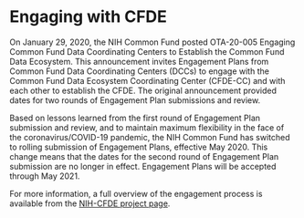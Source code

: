 # Engaging with CFDE

On January 29, 2020, the NIH Common Fund posted OTA-20-005 Engaging Common Fund Data Coordinating Centers to Establish the Common Fund Data Ecosystem. This announcement invites Engagement Plans from Common Fund Data Coordinating Centers (DCCs) to engage with the Common Fund Data Ecosystem Coordinating Center (CFDE-CC) and with each other to establish the CFDE. The original announcement provided dates for two rounds of Engagement Plan submissions and review.

Based on lessons learned from the first round of Engagement Plan submission and review, and to maintain maximum flexibility in the face of the coronavirus/COVID-19 pandemic, the NIH Common Fund has switched to rolling submission of Engagement Plans, effective May 2020. This change means that the dates for the second round of Engagement Plan submission are no longer in effect. Engagement Plans will be accepted through May 2021.

For more information, a full overview of the engagement process is available from the [NIH-CFDE project page](https://nih-cfde.org/engagement/).

<!-- In addition, a specific chapter details technical aspects and requirements, with the following subsections:

1. [Implementation Details](https://nih-cfde.org/engagement_page/c2m2-guidelines/#user-content-implementation-details)
2. [Metadata](https://nih-cfde.org/engagement_page/c2m2-guidelines/#user-content-metadata)
3. [Common Fund Data Asset Manifest](https://nih-cfde.org/engagement_page/c2m2-guidelines/#user-content-common-fund-data-asset-manifest)
4. [Staff Expectations](https://nih-cfde.org/engagement_page/c2m2-guidelines/#user-content-staff-expectations)
5. [Staff Expertise](https://nih-cfde.org/engagement_page/c2m2-guidelines/#user-content-staff-expertise) -->
